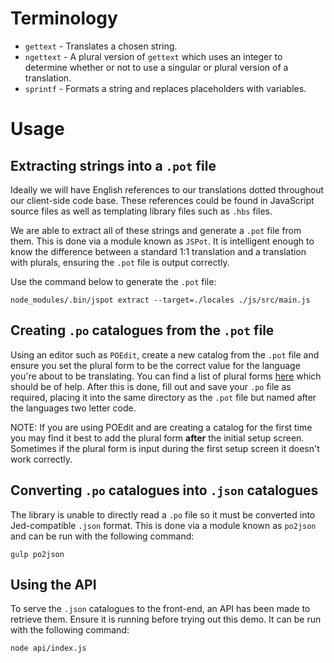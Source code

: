 # Terminology
* `gettext` - Translates a chosen string.
* `ngettext` - A plural version of `gettext` which uses an integer to determine whether or not to use a singular or plural version of a translation.
* `sprintf` - Formats a string and replaces placeholders with variables.

# Usage

## Extracting strings into a `.pot` file
Ideally we will have English references to our translations dotted throughout our client-side code base. These references could be found in JavaScript source files as well as templating library files such as `.hbs` files.

We are able to extract all of these strings and generate a `.pot` file from them. This is done via a module known as `JSPot`. It is intelligent enough to know the difference between a standard 1:1 translation and a translation with plurals, ensuring the `.pot` file is output correctly.

Use the command below to generate the `.pot` file:

```node_modules/.bin/jspot extract --target=./locales ./js/src/main.js```

## Creating `.po` catalogues from the `.pot` file

Using an editor such as `POEdit`, create a new catalog from the `.pot` file and ensure you set the plural form to be the correct value for the language you're about to be translating. You can find a list of plural forms [here](http://docs.translatehouse.org/projects/localization-guide/en/latest/l10n/pluralforms.html?id=l10n/pluralforms) which should be of help. After this is done, fill out and save your `.po` file as required, placing it into the same directory as the `.pot` file but named after the languages two letter code.

NOTE: If you are using POEdit and are creating a catalog for the first time you may find it best to add the plural form **after** the initial setup screen. Sometimes if the plural form is input during the first setup screen it doesn't work correctly.

## Converting `.po` catalogues into `.json` catalogues

The library is unable to directly read a `.po` file so it must be converted into Jed-compatible `.json` format. This is done via a module known as `po2json` and can be run with the following command:

```gulp po2json```

## Using the API

To serve the `.json` catalogues to the front-end, an API has been made to retrieve them. Ensure it is running before trying out this demo. It can be run with the following command:

```node api/index.js```
